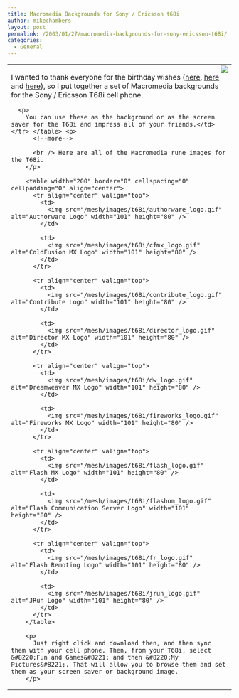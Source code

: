 ```yaml
---
title: Macromedia Backgrounds for Sony / Ericsson t68i
author: mikechambers
layout: post
permalink: /2003/01/27/macromedia-backgrounds-for-sony-ericsson-t68i/
categories:
  - General
---
```



<table width="100%">
  <tr>
    <td>
      <img src="/mesh/images/t68i/erricson.jpg" align="right" /></p> <p>
        I wanted to thank everyone for the birthday wishes (<a href="http://www.peterjoel.com/blog/index.php?&#038;showComments=87994974#87994974">here</a>, <a href="http://w3blog.com/mike">here</a> and <a href="http://www.markme.com/mesh/archives/000400.cfm">here</a>), so I put together a set of Macromedia backgrounds for the Sony / Ericsson T68i cell phone.
      </p>
      
      <p>
        You can use these as the background or as the screen saver for the T68i and impress all of your friends.</td> </tr> </table> <p>
          <!--more-->
          
          <br /> Here are all of the Macromedia rune images for the T68i.
        </p>
        
        <table width="200" border="0" cellspacing="0" cellpadding="0" align="center">
          <tr align="center" valign="top">
            <td>
              <img src="/mesh/images/t68i/authorware_logo.gif" alt="Authorware Logo" width="101" height="80" />
            </td>
            
            <td>
              <img src="/mesh/images/t68i/cfmx_logo.gif" alt="ColdFusion MX Logo" width="101" height="80" />
            </td>
          </tr>
          
          <tr align="center" valign="top">
            <td>
              <img src="/mesh/images/t68i/contribute_logo.gif" alt="Contribute Logo" width="101" height="80" />
            </td>
            
            <td>
              <img src="/mesh/images/t68i/director_logo.gif" alt="Director MX Logo" width="101" height="80" />
            </td>
          </tr>
          
          <tr align="center" valign="top">
            <td>
              <img src="/mesh/images/t68i/dw_logo.gif" alt="Dreamweaver MX Logo" width="101" height="80" />
            </td>
            
            <td>
              <img src="/mesh/images/t68i/fireworks_logo.gif" alt="Fireworks MX Logo" width="101" height="80" />
            </td>
          </tr>
          
          <tr align="center" valign="top">
            <td>
              <img src="/mesh/images/t68i/flash_logo.gif" alt="Flash MX Logo" width="101" height="80" />
            </td>
            
            <td>
              <img src="/mesh/images/t68i/flashom_logo.gif" alt="Flash Communication Server Logo" width="101" height="80" />
            </td>
          </tr>
          
          <tr align="center" valign="top">
            <td>
              <img src="/mesh/images/t68i/fr_logo.gif" alt="Flash Remoting Logo" width="101" height="80" />
            </td>
            
            <td>
              <img src="/mesh/images/t68i/jrun_logo.gif" alt="JRun Logo" width="101" height="80" />
            </td>
          </tr>
        </table>
        
        <p>
          Just right click and download then, and then sync them with your cell phone. Then, from your T68i, select &#8220;Fun and Games&#8221; and then &#8220;My Pictures&#8221;. That will allow you to browse them and set them as your screen saver or background image.
        </p>